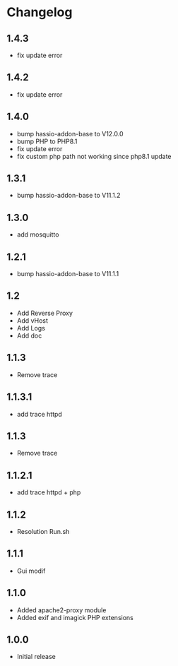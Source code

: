 # Changelog
## 1.4.3
- fix update error

## 1.4.2
- fix update error

## 1.4.0
- bump hassio-addon-base to V12.0.0
- bump PHP to PHP8.1
- fix update error
- fix custom php path not working since php8.1 update

## 1.3.1
- bump hassio-addon-base to V11.1.2

## 1.3.0
- add mosquitto

## 1.2.1
- bump hassio-addon-base to V11.1.1

## 1.2
- Add Reverse Proxy
- Add vHost
- Add Logs
- Add doc

## 1.1.3
- Remove trace

## 1.1.3.1
- add trace httpd

## 1.1.3
- Remove trace

## 1.1.2.1
- add trace httpd + php

## 1.1.2
- Resolution Run.sh

## 1.1.1
- Gui modif

## 1.1.0
- Added apache2-proxy module
- Added exif and imagick PHP extensions

## 1.0.0
- Initial release
